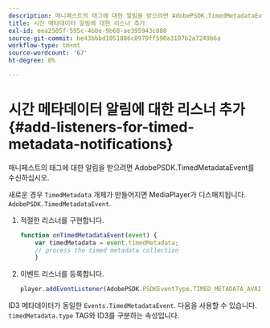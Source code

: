 ```yaml
---
description: 매니페스트의 태그에 대한 알림을 받으려면 AdobePSDK.TimedMetadataEvent를 수신하십시오.
title: 시간 메타데이터 알림에 대한 리스너 추가
exl-id: eea2505f-595c-4bbe-9b68-ae395943c888
source-git-commit: be43bbbd1051886c8979ff590a3197b2a7249b6a
workflow-type: tm+mt
source-wordcount: '67'
ht-degree: 0%

---
```


# 시간 메타데이터 알림에 대한 리스너 추가{#add-listeners-for-timed-metadata-notifications}

매니페스트의 태그에 대한 알림을 받으려면 AdobePSDK.TimedMetadataEvent를 수신하십시오.

새로운 경우 `TimedMetadata` 개체가 만들어지면 MediaPlayer가 디스패치됩니다. `AdobePSDK.TimedMetadataEvent`.

1. 적절한 리스너를 구현합니다.

   ```js
   function onTimedMetadataEvent(event) { 
       var timedMetadata = event.timedMetadata; 
       // process the timed metadata collection 
       } 
   ```

1. 이벤트 리스너를 등록합니다.

   ```js
   player.addEventListener(AdobePSDK.PSDKEventType.TIMED_METADATA_AVAILABLE, onTimedMetadataEvent);
   ```

ID3 메타데이터가 동일한 `Events.TimedMetadataEvent`. 다음을 사용할 수 있습니다. `timedMetadata.type` TAG와 ID3를 구분하는 속성입니다.

